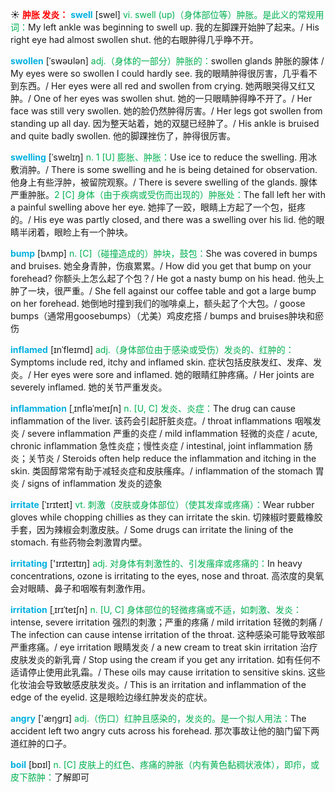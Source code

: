 ☀ <font color="red">**肿胀 发炎：**</font>
<font color="sky blue">**swell**</font> [swel] 
<font color="#00b050">vi. swell (up)（身体部位等）肿胀。是此义的常规用词：</font>My left ankle was beginning to swell up. 我的左脚踝开始肿了起来。/ His right eye had almost swollen shut. 他的右眼肿得几乎睁不开。
           
<font color="sky blue">**swollen**</font> [ˈswəʊlən]
<font color="#00b050">adj.（身体的一部分）肿胀的：</font>swollen glands 肿胀的腺体 / My eyes were so swollen I could hardly see. 我的眼睛肿得很厉害，几乎看不到东西。/ Her eyes were all red and swollen from crying. 她两眼哭得又红又肿。/ One of her eyes was swollen shut. 她的一只眼睛肿得睁不开了。/ Her face was still very swollen. 她的脸仍然肿得厉害。/ Her legs got swollen from standing up all day. 因为整天站着，她的双腿已经肿了。/ His ankle is bruised and quite badly swollen. 他的脚踝挫伤了，肿得很厉害。
           
<font color="sky blue">**swelling**</font> [ˈswelɪŋ]
<font color="#00b050">n. 1 [U] 膨胀、肿胀：</font>Use ice to reduce the swelling. 用冰敷消肿。/ There is some swelling and he is being detained for observation. 他身上有些浮肿，被留院观察。/ There is severe swelling of the glands. 腺体严重肿胀。<font color="#00b050">2 [C] 身体（由于疾病或受伤而出现的）肿胀处：</font>The fall left her with a painful swelling above her eye. 她摔了一跤，眼睛上方起了一个包，挺疼的。/ His eye was partly closed, and there was a swelling over his lid. 他的眼睛半闭着，眼睑上有一个肿块。
           
<font color="sky blue">**bump**</font> [bʌmp]
<font color="#00b050">n. [C]（碰撞造成的）肿块，鼓包：</font>She was covered in bumps and bruises. 她全身青肿，伤痕累累。/ How did you get that bump on your forehead? 你额头上怎么起了个包？/ He got a nasty bump on his head. 他头上肿了一块，很严重。/ She fell against our coffee table and got a large bump on her forehead. 她倒地时撞到我们的咖啡桌上，额头起了个大包。/ goose bumps（通常用goosebumps）（尤美）鸡皮疙搭 / bumps and bruises肿块和瘀伤
           
<font color="sky blue">**inflamed**</font> [ɪnˈfleɪmd]
<font color="#00b050">adj.（身体部位由于感染或受伤）发炎的、红肿的：</font>Symptoms include red, itchy and inflamed skin. 症状包括皮肤发红、发痒、发炎。/ Her eyes were sore and inflamed. 她的眼睛红肿疼痛。/ Her joints are severely inflamed. 她的关节严重发炎。

<font color="sky blue">**inflammation**</font> [ˌɪnfləˈmeɪʃn]
<font color="#00b050">n. [U, C] 发炎、炎症：</font>The drug can cause inflammation of the liver. 该药会引起肝脏炎症。/ throat inflammations 咽喉发炎 / severe inflammation 严重的炎症 / mild inflammation 轻微的炎症 / acute, chronic inflammation 急性炎症；慢性炎症 / intestinal, joint inflammation 肠炎；关节炎 / Steroids often help reduce the inflammation and itching in the skin. 类固醇常常有助于减轻炎症和皮肤瘙痒。/ inflammation of the stomach 胃炎 / signs of inflammation 发炎的迹象
                      
<font color="sky blue">**irritate**</font> [ˈɪrɪteɪt]
<font color="#00b050">vt. 刺激（皮肤或身体部位）（使其发痒或疼痛）：</font>Wear rubber gloves while chopping chillies as they can irritate the skin. 切辣椒时要戴橡胶手套，因为辣椒会刺激皮肤。/ Some drugs can irritate the lining of the stomach. 有些药物会刺激胃内壁。
           
<font color="sky blue">**irritating**</font> ['ɪrɪteɪtɪŋ]
<font color="#00b050">adj. 对身体有刺激性的、引发瘙痒或疼痛的：</font>In heavy concentrations, ozone is irritating to the eyes, nose and throat. 高浓度的臭氧会对眼睛、鼻子和咽喉有刺激作用。

<font color="sky blue">**irritation**</font> [ˌɪrɪˈteɪʃn]
<font color="#00b050">n. [U, C] 身体部位的轻微疼痛或不适，如刺激、发炎：</font>intense, severe irritation 强烈的刺激；严重的疼痛 / mild irritation 轻微的刺痛 / The infection can cause intense irritation of the throat. 这种感染可能导致喉部严重疼痛。/ eye irritation 眼睛发炎 / a new cream to treat skin irritation 治疗皮肤发炎的新乳膏 / Stop using the cream if you get any irritation. 如有任何不适请停止使用此乳霜。/ These oils may cause irritation to sensitive skins. 这些化妆油会导致敏感皮肤发炎。/ This is an irritation and inflammation of the edge of the eyelid. 这是眼睑边缘红肿发炎的症状。

<font color="sky blue">**angry**</font> ['æŋɡrɪ] 
<font color="#00b050">adj.（伤口）红肿且感染的，发炎的。是一个拟人用法：</font>The accident left two angry cuts across his forehead. 那次事故让他的脑门留下两道红肿的口子。

<font color="sky blue">**boil**</font> [bɒɪl] 
<font color="#00b050">n. [C] 皮肤上的红色、疼痛的肿胀（内有黄色黏稠状液体），即疖，或皮下脓肿：</font>了解即可

